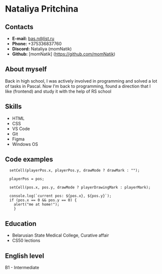 # **Nataliya Pritchina**


## Contacts
* **E-mail:** bas.n@list.ru
* **Phone:** +375336837760
* **Discord:** Nataliya (momNatik)
* **Github:** [momNatik] (https://github.com/momNatik) 


## About myself

Back in high school, I was actively involved in programming and solved a lot of tasks in Pascal. Now I'm back to programming, found a direction that I like (frontend) and study it with the help of RS school


## Skills
* HTML
* CSS
* VS Code
* Git
* Figma
* Windows OS 


## Code examples

``` function updatePlayerPos(pos) {
  setCell(playerPos.x, playerPos.y, drawMode ? drawMark : "");

  playerPos = pos;

  setCell(pos.x, pos.y, drawMode ? playerDrawingMark : playerMark);

  console.log(`current pos: ${pos.x}, ${pos.y}`);
  if (pos.x == 0 && pos.y == 0) {
    alert("me at home!");
    }
  ```
  
## Education
* Belarusian State Medical College, Curative affair
* CS50 lections


## English level
B1 - Intermediate

